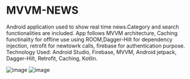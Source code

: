 # MVVM-NEWS
Android application used to show real time news.Category and search functionalities are included.
App follows MVVM architecture, Caching functinality for offline use using ROOM,Dagger-Hilt for dependency injection, retrofit for newtowrk calls, firebase for authentication purpose.
Technology Used: Android Studio, Firebase, MVVM, Android jetpack, Dagger-Hilt, Retrofit, Caching, Kotlin.



![image](https://github.com/Aseempaul007/MVVM-NEWS/assets/60665514/9214fb11-3542-47a1-afda-896eec352e20)                        ![image](https://github.com/Aseempaul007/MVVM-NEWS/assets/60665514/c66888d9-1119-444c-b474-30b92dcdd033)



